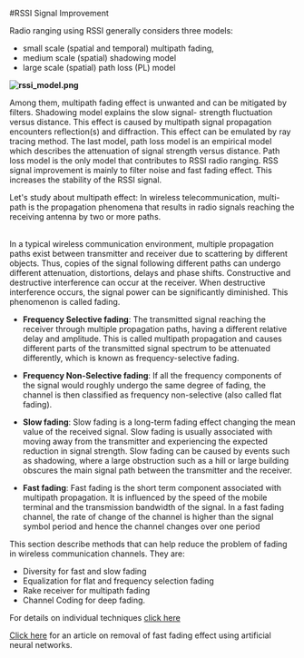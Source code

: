 #RSSI Signal Improvement

Radio ranging using RSSI generally considers three models: 
- small scale (spatial and temporal) multipath fading,
- medium scale (spatial) shadowing model
- large scale (spatial) path loss (PL) model 

**![rssi_model.png](https://lh4.googleusercontent.com/1Zi3tO954zQ9XgQgTstx4kLGqBytEpBECsWWXrWjt59MzvVDaFfdHVtbkQkNYz_Jg4Yx9bgUX2ydtPfu9K6_jLSUmFn6XMAU0kanSPuOlrviqHQ2rl1ueV8As1NS-mmi9-9_I8PB)**

Among them, multipath fading effect is unwanted and can be mitigated by filters. Shadowing model explains the slow signal-
strength fluctuation versus distance. This effect is caused by multipath signal propagation encounters reflection(s) and
diffraction. This effect can be emulated by ray tracing method. The last model, path loss model is an empirical model which describes the attenuation of signal strength versus distance. Path loss model is the only model that contributes to RSSI radio ranging.
RSS signal improvement is mainly to filter noise and fast fading effect. This increases the stability of the RSSI signal. 

Let's study about multipath effect: 
In wireless telecommunication, multi-path is the propagation phenomena that results in radio signals
reaching the receiving antenna by two or more paths.

</br>
In a typical wireless communication environment, multiple propagation paths exist between transmitter
and receiver due to scattering by different objects. Thus, copies of the signal following different paths can
undergo different attenuation, distortions, delays and phase shifts. Constructive and destructive interference can
occur at the receiver. When destructive interference occurs, the signal power can be significantly diminished.
This phenomenon is called fading.

- **Frequency Selective fading**: The transmitted signal reaching the receiver through multiple propagation paths,
having a different relative delay and amplitude. This is called multipath propagation and causes different parts
of the transmitted signal spectrum to be attenuated differently, which is known as frequency-selective fading.

- **Frequency Non-Selective fading**: If all the frequency components of the signal would roughly undergo the
same degree of fading, the channel is then classified as frequency non-selective (also called flat fading).

- **Slow fading**:
Slow fading is a long-term fading effect changing the mean value of the received signal. Slow fading is
usually associated with moving away from the transmitter and experiencing the expected reduction in signal
strength. Slow fading can be caused by events such as shadowing, where a large obstruction such as a hill or
large building obscures the main signal path between the transmitter and the receiver.

- **Fast fading**:
Fast fading is the short term component associated with multipath propagation. It is influenced by the
speed of the mobile terminal and the transmission bandwidth of the signal. In a fast fading channel, the rate of
change of the channel is higher than the signal symbol period and hence the channel changes over one period

This section describe methods that can help reduce the problem of fading in wireless communication channels. 
They are:
- Diversity for fast and slow fading 
- Equalization for flat and frequency selection fading
- Rake receiver for multipath fading
- Channel Coding for deep fading.

For details on individual techniques [click here]("https://github.com/pranav1001/Position-Me-Baby/blob/master/references/reference_articles/fading_reduction_technique.pdf")

[Click here]("https://github.com/pranav1001/Position-Me-Baby/blob/master/references/reference_articles/reduce_ISI_effects.pdf") for an article on removal of fast fading effect using artificial neural networks. 
